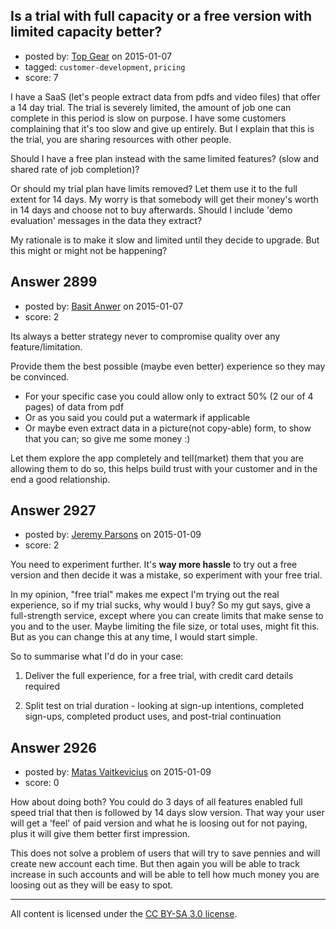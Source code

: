 ## Is a trial with full capacity or a free version with limited capacity better?

- posted by: [Top Gear](https://stackexchange.com/users/4690596/top-gear) on 2015-01-07
- tagged: `customer-development`, `pricing`
- score: 7

I have a SaaS (let's people extract data from pdfs and video files) that offer a 14 day trial. The trial is severely limited, the amount of job one can complete in this period is slow on purpose. I have some customers complaining that it's too slow and give up entirely. But I explain that this is the trial, you are sharing resources with other people.

Should I have a free plan instead with the same limited features? (slow and shared rate of job completion)?

Or should my trial plan have limits removed? Let them use it to the full extent for 14 days. My worry is that somebody will get their money's worth in 14 days and choose not to buy afterwards. Should I include 'demo evaluation' messages in the data they extract?

My rationale is to make it slow and limited until they decide to upgrade. But this might or might not be happening?



## Answer 2899

- posted by: [Basit Anwer](https://stackexchange.com/users/150816/basit-anwer) on 2015-01-07
- score: 2

Its always a better strategy never to compromise quality over any feature/limitation.

Provide them the best possible (maybe even better) experience so they may be convinced. 

 - For your specific case you could allow only to extract 50% (2 our of 4 pages) of data from pdf 
 - Or as you said you could put a watermark if applicable
 - Or maybe even extract data in a picture(not copy-able) form, to show that you can; so give me some money :)

Let them explore the app completely and tell(market) them that you are allowing them to do so, this helps build trust with your customer and in the end a good relationship.


## Answer 2927

- posted by: [Jeremy Parsons](https://stackexchange.com/users/497810/jeremy-parsons) on 2015-01-09
- score: 2

You need to experiment further. It's **way more hassle** to try out a free version and then decide it was a mistake, so experiment with your free trial.

In my opinion, "free trial" makes me expect I'm trying out the real experience, so if my trial sucks, why would I buy? So my gut says, give a full-strength service, except where you can create limits that make sense to you and to the user. Maybe limiting the file size, or total uses, might fit this. But as you can change this at any time, I would start simple. 

So to summarise what I'd do in your case:

1. Deliver the full experience, for a free trial, with credit card details required

2. Split test on trial duration - looking at sign-up intentions, completed sign-ups, completed product uses, and post-trial continuation


## Answer 2926

- posted by: [Matas Vaitkevicius](https://stackexchange.com/users/1636408/matas-vaitkevicius) on 2015-01-09
- score: 0

How about doing both? You could do 3 days of all features enabled full speed trial that then is followed by 14 days slow version. That way your user will get a 'feel' of paid version and what he is loosing out for not paying, plus it will give them better first impression.  

This does not solve a problem of users that will try to save pennies and will create new account each time. But then again you will be able to track increase in such accounts and will be able to tell how much money you are loosing out as they will be easy to spot.



---

All content is licensed under the [CC BY-SA 3.0 license](https://creativecommons.org/licenses/by-sa/3.0/).
